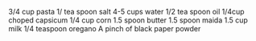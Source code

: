 3/4 cup pasta
1/ tea spoon salt
4-5 cups water
1/2 tea spoon oil
1/4cup choped capsicum
1/4 cup corn
1.5 spoon butter
1.5 spoon maida
1.5 cup milk
1/4 teaspoon oregano
A pinch of black paper powder

